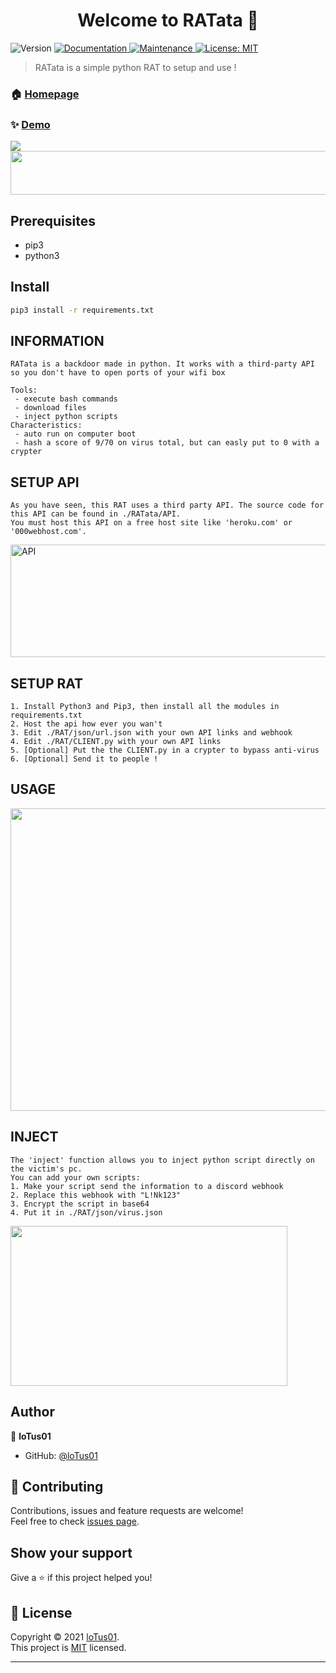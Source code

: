 <h1 align="center">Welcome to RATata 👋</h1>
<p>
  <img alt="Version" src="https://img.shields.io/badge/version-1.1-blue.svg?cacheSeconds=2592000" />
  <a href="https://github.com/kefranabg/readme-md-generator#readme" target="_blank">
    <img alt="Documentation" src="https://img.shields.io/badge/documentation-yes-brightgreen.svg" />
  </a>
  <a href="https://github.com/kefranabg/readme-md-generator/graphs/commit-activity" target="_blank">
    <img alt="Maintenance" src="https://img.shields.io/badge/Maintained%3F-yes-green.svg" />
  </a>
  <a href="https://github.com/loTus04/RATata/blob/main/LICENSE" target="_blank">
    <img alt="License: MIT" src="https://img.shields.io/github/license/loTus04/RATata" />
  </a>
</p>

> RATata is a simple python RAT to setup and use !

### 🏠 [Homepage](https://github.com/loTus04/RATata/blob/main/README.md)

### ✨ [Demo](https://github.com/loTus04/RATata/blob/main/img/rat_bannere.PNG)
<img src="https://github.com/loTus04/RATata/blob/main/img/rat_bannere.PNG"/>

<img src="https://github.com/loTus04/RATata/blob/main/img/warning_rat.PNG" width="552" height="70"/>

## Prerequisites

- pip3
- python3

## Install

```sh
pip3 install -r requirements.txt
```

## INFORMATION

 ```
RATata is a backdoor made in python. It works with a third-party API so you don't have to open ports of your wifi box

Tools:
  - execute bash commands
  - download files
  - inject python scripts
Characteristics:
  - auto run on computer boot
  - hash a score of 9/70 on virus total, but can easly put to 0 with a crypter
```

## SETUP API
 
 ```
As you have seen, this RAT uses a third party API. The source code for this API can be found in ./RATata/API.
You must host this API on a free host site like 'heroku.com' or '000webhost.com'.
```
<img alt="API" src="https://github.com/loTus04/RATata/blob/main/img/api.PNG" width="536" height="180" />

 ## SETUP RAT

 ```
1. Install Python3 and Pip3, then install all the modules in requirements.txt
2. Host the api how ever you wan't
3. Edit ./RAT/json/url.json with your own API links and webhook
4. Edit ./RAT/CLIENT.py with your own API links
5. [Optional] Put the the CLIENT.py in a crypter to bypass anti-virus
6. [Optional] Send it to people !
```

## USAGE
<img src="https://github.com/loTus04/RATata/blob/main/img/rat_help.PNG" width="652" height="484"/>
 
## INJECT

```
The 'inject' function allows you to inject python script directly on the victim's pc.
You can add your own scripts:
1. Make your script send the information to a discord webhook
2. Replace this webhook with "L!Nk123"
3. Encrypt the script in base64
4. Put it in ./RAT/json/virus.json
```
<img src="https://github.com/loTus04/RATata/blob/main/img/rat_inject.PNG" width="443" height="256"/>

## Author

👤 **loTus01**

* GitHub: [@loTus01](https://github.com/loTus04)

## 🤝 Contributing

Contributions, issues and feature requests are welcome!<br />Feel free to check [issues page](https://github.com/loTus04/RATata/issues).

## Show your support

Give a ⭐️ if this project helped you!

## 📝 License

Copyright © 2021 [loTus01](https://github.com/loTus04).<br />
This project is [MIT](https://github.com/kefranabg/readme-md-generator/blob/master/LICENSE) licensed.

***
